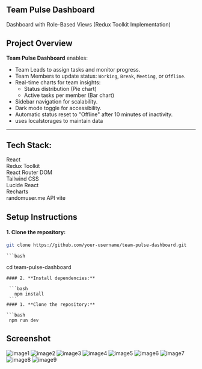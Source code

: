  ## Team Pulse Dashboard
Dashboard with Role-Based Views (Redux Toolkit Implementation)


## Project Overview

**Team Pulse Dashboard** enables:
- Team Leads to assign tasks and monitor progress.
- Team Members to update status: `Working`, `Break`, `Meeting`, or `Offline`.
- Real-time charts for team insights:
  - Status distribution (Pie chart)
  - Active tasks per member (Bar chart)
- Sidebar navigation for scalability.
- Dark mode toggle for accessibility.
- Automatic status reset to "Offline" after 10 minutes of inactivity.
- uses localstorages to maintain data

---

## Tech Stack:
  React            
  Redux Toolkit     
  React Router DOM  
  Tailwind CSS     
  Lucide React     
  Recharts         
  randomuser.me API
  vite

##  Setup Instructions

#### 1. **Clone the repository:**

   ```bash
   git clone https://github.com/your-username/team-pulse-dashboard.git
   ```
    ```bash
   cd team-pulse-dashboard
   ```
#### 2. **Install dependencies:**
 
    ```bash
      npm install
    ```
#### 1. **Clone the repository:**

   ```bash
    npm run dev
   ```

##  Screenshot
 ![image1](./screenshot/Screenshot%202025-07-03%20at%204.01.17 PM.png)
 ![image2](./screenshot/Screenshot%202025-07-03%20at%204.01.44 PM.png)
 ![image3](./screenshot/Screenshot%202025-07-03%20at%204.01.52 PM.png)
 ![image4](./screenshot/Screenshot%202025-07-03%20at%204.02.28 PM.png)
 ![image5](./screenshot/Screenshot%202025-07-03%20at%204.02.38 PM.png)
 ![image6](./screenshot/Screenshot%202025-07-03%20at%204.02.47 PM.png)
 ![image7](./screenshot/Screenshot%202025-07-03%20at%204.02.57 PM.png)
 ![image8](./screenshot/Screenshot%202025-07-03%20at%204.03.16 PM.png)
 ![image9](./screenshot/Screenshot%202025-07-03%20at%204.13.06 PM.png)
   

 
